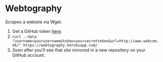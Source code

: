 # Webtography

Scrapes a website via Wget.

1. Get a GitHub token [here](https://github.com/settings/tokens/new).
2. `curl --data "username=yourusername&token=yoursecrettoken&url=http://www.webcom.dk/" https://webtography.herokuapp.com/`
3. Soon after you'll see that site mirrored in a new repository on your GitHub account.
